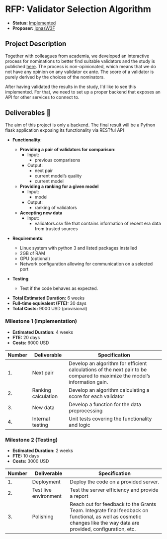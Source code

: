 # RFP: Validator Selection Algorithm

* **Status:** [Implemented](https://github.com/w3f/Grants-Program/blob/master/applications/validators_selection.md)
* **Proposer:** [jonasW3F](https://github.com/jonasW3F)

## Project Description 

Together with colleagues from academia, we developed an interactive process for nominations to better find suitable validators and the study is published [here](https://papers.ssrn.com/sol3/papers.cfm?abstract_id=4253515). The process is non-opinionated, which means that we do not have any opinion on any validator ex ante. The score of a validator is purely derived by the choices of the nominators.

After having validated the results in the study, I'd like to see this implemented. For that, we need to set up a proper backend that exposes an API for other services to connect to.


## Deliverables :nut_and_bolt:

The aim of this project is only a backend. The final result will be a Python flask application exposing its functionality via RESTful API

- **Functionality**:
  - **Providing a pair of validators for comparison**:
    - Input:
      - previous comparisons
    - Output:
      - next pair
      - current model’s quality
      - current model
  - **Providing a ranking for a given model**
    - Input:
      - model
    - Output:
      - ranking of validators
  - **Accepting new data**
      - Input:
          - validators.csv file that contains information of recent era data from trusted sources

- **Requirements**:
  - Linux system with python 3 and listed packages installed
  - 2GB of RAM
  - GPU (optional)
  - Network configuration allowing for communication on a selected port

- **Testing**
    - Test if the code behaves as expected.

* **Total Estimated Duration:** 6 weeks
* **Full-time equivalent (FTE):**  30 days
* **Total Costs:** 9000 USD (provisional)

### Milestone 1 (Implementation)

* **Estimated Duration:** 4 weeks
* **FTE:**  20 days
* **Costs:** 6000 USD


| Number | Deliverable | Specification | 
| ------------- | ------------- | ------------- |
| 1. | Next pair | Develop an algorithm for efficient calculations of the next pair to be compared to maximize the model’s information gain. |  
| 2.  | Ranking calculation  | Develop an algorithm calculating a score for each validator | 
| 3.  | New data  | Develop a function for the data preprocessing | 
| 4.  | Internal testing  | Unit tests covering the functionality and logic | 


### Milestone 2 (Testing)

* **Estimated Duration:** 2 weeks
* **FTE:**  10 days
* **Costs:** 3000 USD


| Number | Deliverable | Specification | 
| ------------- | ------------- | ------------- |
| 1. | Deployment | Deploy the code on a provided server. |
| 2. | Test live environment | Test the server efficiency and provide a report | 
| 3. | Polishing | Reach out for feedback to the Grants Team. Integrate final feedback on functional, as well as cosmetic changes like the way data are provided, configuration, etc. | 
